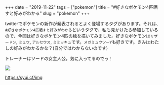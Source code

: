 +++
date = "2019-11-22"
tags = ["pokemon"]
title = "#好きなポケモン4匹晒すと好みがわかる"
slug = "pokemon"
+++

twitterでポケモンの新作が発表されるとよく登場するタグがあります。それは、`#好きなポケモン4匹晒すと好みがわかる`というタグで、私も見かけたら参加しているので、今回は好きなポケモン4匹の絵を描いてみました。好きなポケモンは`リザードン`, `ミュウ`, `アルセウス`, `ミミッキュ`です。`メガミュウツーY`も好きです。きみはわたしの好みがわかるかな？(自分ではわからないのです)

トレーナーはソードの女主人公。気に入ってるのでっ！

![](/img/pokemon_like_2019.png)

https://syui.cf/img
